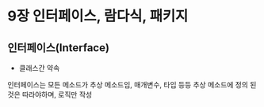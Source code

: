 # 9장 인터페이스, 람다식, 패키지

## 인터페이스(Interface)
- 클래스간 약속

인터페이스는 모든 메소드가 추상 메소드임,
매개변수, 타입 등등 추상 메소드에 정의 된 것은 따라야하며, 로직만 작성